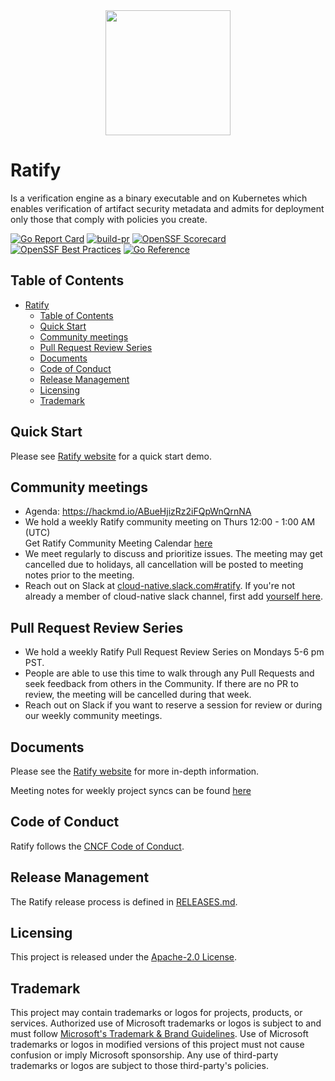 <div align="center">
<img src="logo.svg" width="200">
</div>

# Ratify

Is a verification engine as a binary executable and on Kubernetes which enables verification of artifact security metadata and admits for deployment only those that comply with policies you create.

[![Go Report Card](https://goreportcard.com/badge/github.com/ratify-project/ratify)](https://goreportcard.com/report/github.com/ratify-project/ratify)
[![build-pr](https://github.com/ratify-project/ratify/actions/workflows/build-pr.yml/badge.svg)](https://github.com/ratify-project/ratify/actions/workflows/build-pr.yml)
[![OpenSSF Scorecard](https://api.securityscorecards.dev/projects/github.com/ratify-project/ratify/badge)](https://api.securityscorecards.dev/projects/github.com/ratify-project/ratify)
[![OpenSSF Best Practices](https://www.bestpractices.dev/projects/9334/badge)](https://www.bestpractices.dev/projects/9334)
[![Go Reference](https://pkg.go.dev/badge/github.com/deislabs/ratify.svg)](https://pkg.go.dev/github.com/deislabs/ratify)


## Table of Contents

- [Ratify](#ratify)
  - [Table of Contents](#table-of-contents)
  - [Quick Start](#quick-start)
  - [Community meetings](#community-meetings)
  - [Pull Request Review Series](#pull-request-review-series)
  - [Documents](#documents)
  - [Code of Conduct](#code-of-conduct)
  - [Release Management](#release-management)
  - [Licensing](#licensing)
  - [Trademark](#trademark)

## Quick Start

Please see [Ratify website](https://ratify.dev/docs/quick-start) for a quick start demo.

## Community meetings

- Agenda: <https://hackmd.io/ABueHjizRz2iFQpWnQrnNA>
- We hold a weekly Ratify community meeting on Thurs 12:00 - 1:00 AM (UTC)   
Get Ratify Community Meeting Calendar [here](https://calendar.google.com/calendar/u/0?cid=OWJjdTF2M3ZiZGhubm1mNmJyMDhzc2swNTRAZ3JvdXAuY2FsZW5kYXIuZ29vZ2xlLmNvbQ)
- We meet regularly to discuss and prioritize issues. The meeting may get cancelled due to holidays, all cancellation will be posted to meeting notes prior to the meeting.
- Reach out on Slack at [cloud-native.slack.com#ratify](https://cloud-native.slack.com/archives/C03T3PEKVA9). If you're not already a member of cloud-native slack channel, first add [yourself here](https://communityinviter.com/apps/cloud-native/cncf).

## Pull Request Review Series
- We hold a weekly Ratify Pull Request Review Series on Mondays 5-6 pm PST.  
- People are able to use this time to walk through any Pull Requests and seek feedback from others in the Community.  If there are no PR to review, the meeting will be cancelled during that week.
- Reach out on Slack if you want to reserve a session for review or during our weekly community meetings.

## Documents

Please see the [Ratify website](https://ratify.dev/docs/what-is-ratify)  for more in-depth information.

Meeting notes for weekly project syncs can be found [here](https://hackmd.io/ABueHjizRz2iFQpWnQrnNA?both)

## Code of Conduct

Ratify follows the [CNCF Code of Conduct](https://github.com/cncf/foundation/blob/master/code-of-conduct.md).

## Release Management

The Ratify release process is defined in [RELEASES.md](./RELEASES.md).

## Licensing

This project is released under the [Apache-2.0 License](./LICENSE).

## Trademark

This project may contain trademarks or logos for projects, products, or services. Authorized use of Microsoft trademarks or logos is subject to and must follow [Microsoft's Trademark & Brand Guidelines][microsoft-trademark]. Use of Microsoft trademarks or logos in modified versions of this project must not cause confusion or imply Microsoft sponsorship. Any use of third-party trademarks or logos are subject to those third-party's policies.

[microsoft-trademark]: https://www.microsoft.com/legal/intellectualproperty/trademarks
